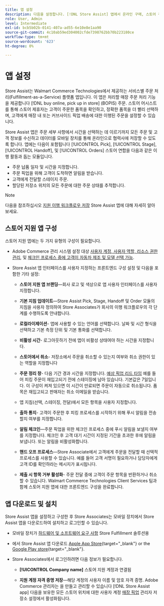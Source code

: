 ```yaml
---
title: 앱 설정
description: 다음을 설정합니다. [!DNL Store Assist] 앱에서 온라인 구매, 스토어 주문 픽업을 위한 전체 스토어 이행 워크플로우 및 프로세스를 관리합니다.
role: User, Admin
level: Intermediate
exl-id: bcb5b02b-0141-407a-ad55-6e10e8e1aa90
source-git-commit: 4c10ab59ed304002cfde7398762bb70b223180ce
workflow-type: tm+mt
source-wordcount: '623'
ht-degree: 0%

---
```


# 앱 설정

Store Assist는 Walmart Commerce Technologies에서 제공하는 서비스별 주문 처리(Fulfillment-as-a-Service) 플랫폼 앱입니다. 이 앱은 처리할 매장 주문 처리 기능을 제공합니다 [!DNL buy online, pick up in store] (BOPIS) 주문. 스토어 어시스트를 통해 스토어 제휴자는 고객이 주문한 품목을 확인하고, 정확한 품목을 더 빨리 선택하며, 고객에게 매장 내 또는 커브사이드 픽업 배송에 대한 이행된 주문을 설정할 수 있습니다.

Store Assist 앱은 주문 세부 사항에서 시간을 선택하는 데 이르기까지 모든 주문 및 고객 정보를 수신하고 데이터를 모바일 장치를 통해 온라인으로 협력사에 저장할 수 있도록 합니다. 앱에는 다음이 포함됩니다 [!UICONTROL Pick], [!UICONTROL Stage], [!UICONTROL Handoff], 및 [!UICONTROL Orders] 스토어 연합을 다음과 같은 이행 활동과 돕는 모듈입니다.

- 주문 납품 일자 및 시간을 지정합니다.
- 주문 픽업을 위해 고객이 도착하면 알림을 받습니다.
- 고객에게 전달할 스테이지 주문.
- 할당된 저장소 위치의 모든 주문에 대한 주문 상태를 추적합니다.

>[!NOTE]
>
>다음을 참조하십시오 [지원 이행 워크플로우 저장](store-assist-modules.md) Store Assist 앱에 대해 자세히 알아보세요.

## 스토어 지원 앱 구성

스토어 지원 앱에는 두 가지 유형의 구성이 필요합니다.

- Adobe Commerce 관리 시스템 설정 대상 [사용자 계정, 사용자 역할, 리소스 권한 관리](user-setup.md), 및 [체크인 프로세스 중에 고객이 자동차 제조 및 모델 선택 가능](check-in-experience-setup.md).

- Store Assist 앱 인터페이스를 사용자 지정하는 프론트엔드 구성 설정 및 다음을 포함한 기타 설정:

   - **스토어 지원 앱 브랜딩**—회사 로고 및 색상으로 앱 사용자 인터페이스를 사용자 지정합니다.

   - **기본 지침 업데이트**—Store Assist Pick, Stage, Handoff 및 Order 모듈의 지침을 사용자 정의하여 Store Associates가 회사의 이행 워크플로우의 각 단계를 수행하도록 안내합니다.

   - **로컬라이제이션**- 앱에 사용할 수 있는 언어를 선택합니다. 날짜 및 시간 형식을 선택하고 기본 측정 단위 및 기본 통화를 선택합니다.

   - **비활성 시간**- 로그아웃하기 전에 앱이 비활성 상태여야 하는 시간을 지정합니다.

   - **스토어에서 취소**- 저장소에서 주문을 취소할 수 있는지 여부와 취소 권한이 있는 역할을 지정합니다

   - **주문 정리 창**- 다음 기간 경과 시간을 지정합니다. [예상 픽업 리드 타임](enable-general.md#delivery-method-title-configuration) 예를 들어 피킹 주문이 재입고되기 전에 스테이징에 남아 있습니다. 기본값은 7일입니다. 이 구성이 켜져 있으면 이 시간이 만료되면 주문이 자동으로 취소됩니다. 품목은 재입고되고 판매자는 취소 이메일을 받습니다.

   - 앱 지침(선택, 스테이징, 전달)에서 모든 항목을 사용자 지정합니다.

   - **출하 통지**- 고객이 주문한 후 피킹 프로세스를 시작하기 위해 푸시 알림을 전송할지 여부를 지정합니다.

   - **알림 체크인**—주문 픽업을 위한 체크인 프로세스 중에 푸시 알림을 보낼지 여부를 지정합니다. 체크인 후 고객 대기 시간이 지정된 기간을 초과한 후에 알림을 보냅니다. 또는 알림을 비활성화합니다.

   - **핸드 오프 프로세스**—Store Associate에서 고객에게 주문을 전달할 때 선택적 프로세스를 사용할 수 있습니다. 예를 들어 고객 서명이 필요하거나 담당자에게 고객 ID를 확인하라는 메시지가 표시됩니다.

   - **제출 시 항목 거부 활성화**- 주문 전달 중에 고객이 주문 항목을 반환하거나 취소할 수 있습니다.
   Walmart Commerce Technologies Client Services 팀과 함께 스토어 지원 앱에 대한 프론트엔드 구성을 완료합니다.

## 앱 다운로드 및 설치

Store Assist 앱을 설정하고 구성한 후 Store Associates는 모바일 장치에서 Store Assist 앱을 다운로드하여 설치하고 로그인할 수 있습니다.

- 모바일 장치가 [하드웨어 및 소프트웨어 요구 사항](solution-requirements.md#store-assist-app-requirements) Store Fulfillment 솔루션용

- 에서 Store Assist 앱 다운로드 [Apple App Store](https://apps.apple.com/us/app/store-assist-by-walmart/id1609281539){target="_blank"} or the [Google Play store](https://play.google.com/store/apps/details?id=com.walmart.faas.storeassist){target="_blank"}.

- Store Associates에서 로그인하려면 다음 정보가 필요합니다.

   - **[!UICONTROL Company name]** 스토어 지원 계정과 연결됨

   - **지원 계정 자격 증명 저장**—해당 계정의 사용자 이름 및 암호 자격 증명.
   Adobe Commerce 관리자는 을 만들고 관리할 수 있습니다 [!DNL Store Assist app] 다음을 보유한 모든 스토어 위치에 대한 사용자 계정 [매장 픽업](merchant-store-configuration.md#pickup-location-configuration) 관리자 저장소 설정에서 활성화됩니다.
